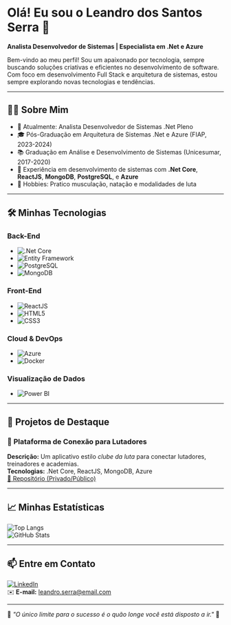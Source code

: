 # Olá! Eu sou o Leandro dos Santos Serra 👋  
**Analista Desenvolvedor de Sistemas | Especialista em .Net e Azure**  

Bem-vindo ao meu perfil! Sou um apaixonado por tecnologia, sempre buscando soluções criativas e eficientes no desenvolvimento de software. Com foco em desenvolvimento Full Stack e arquitetura de sistemas, estou sempre explorando novas tecnologias e tendências.

---

## 👨‍💻 Sobre Mim  
- 💼 Atualmente: Analista Desenvolvedor de Sistemas .Net Pleno  
- 🎓 Pós-Graduação em Arquitetura de Sistemas .Net e Azure (FIAP, 2023-2024)  
- 📚 Graduação em Análise e Desenvolvimento de Sistemas (Unicesumar, 2017-2020)  
- 🌟 Experiência em desenvolvimento de sistemas com **.Net Core**, **ReactJS**, **MongoDB**, **PostgreSQL**, e **Azure**  
- 🥋 Hobbies: Pratico musculação, natação e modalidades de luta  

---

## 🛠️ Minhas Tecnologias  
### **Back-End**  
- ![.Net Core](https://img.shields.io/badge/.Net%20Core-%23512BD4?logo=.net&logoColor=white)  
- ![Entity Framework](https://img.shields.io/badge/Entity%20Framework-%23CC2927?logo=dotnet&logoColor=white)  
- ![PostgreSQL](https://img.shields.io/badge/PostgreSQL-%234169E1?logo=postgresql&logoColor=white)  
- ![MongoDB](https://img.shields.io/badge/MongoDB-%2347A248?logo=mongodb&logoColor=white)  

### **Front-End**  
- ![ReactJS](https://img.shields.io/badge/ReactJS-%2361DAFB?logo=react&logoColor=black)  
- ![HTML5](https://img.shields.io/badge/HTML5-%23E34F26?logo=html5&logoColor=white)  
- ![CSS3](https://img.shields.io/badge/CSS3-%231572B6?logo=css3&logoColor=white)  

### **Cloud & DevOps**  
- ![Azure](https://img.shields.io/badge/Azure-%230072C6?logo=microsoftazure&logoColor=white)  
- ![Docker](https://img.shields.io/badge/Docker-%232496ED?logo=docker&logoColor=white)  

### **Visualização de Dados**  
- ![Power BI](https://img.shields.io/badge/Power%20BI-%23F2C811?logo=powerbi&logoColor=black)  

---

## 🌟 Projetos de Destaque  
### 🥊 **Plataforma de Conexão para Lutadores**  
**Descrição:** Um aplicativo estilo *clube da luta* para conectar lutadores, treinadores e academias.  
**Tecnologias:** .Net Core, ReactJS, MongoDB, Azure  
[🔗 Repositório (Privado/Público)](https://github.com/leandroserraDev/CllubeDaLuta)

---

## 📈 Minhas Estatísticas  
![Top Langs](https://github-readme-stats.vercel.app/api/top-langs/?ttps://github.com/leandroserraDev&layout=compact&theme=radical)  
![GitHub Stats](https://github-readme-stats.vercel.app/api?ttps://github.com/leandroserraDev&show_icons=true&theme=radical)  

---

## 📫 Entre em Contato  
[![LinkedIn](https://img.shields.io/badge/LinkedIn-Leandro%20Serra-blue?logo=linkedin&style=flat-square)](https://www.linkedin.com/in/seu-perfil)  
✉️ **E-mail:** leandro.serra@email.com  

---

🎯 _"O único limite para o sucesso é o quão longe você está disposto a ir."_ 🚀
